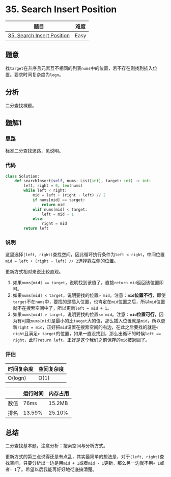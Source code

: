 # 35. Search Insert Position

| 题目 | 难度 |
| ---- | ---- |
| [35. Search Insert Position](https://leetcode.com/problems/search-insert-position/) | Easy |

## 题意

找`target`在升序且元素互不相同的列表`nums`中的位置，若不存在则找到插入位置。要求时间复杂度为`logn`。

## 分析

二分查找裸题。

## 题解1

### 思路

标准二分查找思路，见说明。

### 代码

```python
class Solution:
    def searchInsert(self, nums: List[int], target: int) -> int:
        left, right = 0, len(nums)
        while left < right:
            mid = left + (right - left) // 2
            if nums[mid] == target:
                return mid
            elif nums[mid] < target:
                left = mid + 1
            else:
                right = mid
        return left
```

### 说明

这里选择`[left, right)`查找空间，因此循环执行条件为`left < right`，中间位置`mid = left + (right - left) // 2`选择靠左侧的位置。

更新方式相对来说比较直观。

1. 如果`nums[mid] == target`，说明找到该值了，直接`return mid`返回该位置即可。
2. 如果`nums[mid] < target`，说明要找的位置`> mid`。注意：**`mid`位置不行**，即使`target`不在`nums`中，要找的是插入位置，也肯定在`mid`位置之后，所以`mid`位置就不在搜索空间中了，所以更新`left = mid + 1`。
3. 如果`nums[mid] > target`，说明要找的位置`<= mid`。注意：**`mid`位置可行**，因为有可能`nums[mid]`是最小的比`taeget`大的值，那么插入位置就是`mid`，所以更新`right = mid`，正好把`mid`设置在搜索空间的右边，在此之后要找的就是`< right`且满足`> target`的位置，如果一直没找到，那么出循环的时候`left == right`，此时`return left`，正好是这个我们之前保存的`mid`被返回了。

### 评估

| 时间复杂度 | 空间复杂度 |
| ---- | ---- |
| O(logn) | O(1) |

| | 运行时间 | 内存占用 |
| ---- | ---- | ---- |
| 数值 | 76ms | 15.2MB |
| 排名 | 13.59% | 25.10% |

## 总结

二分查找基本题，注意分析：搜索空间与分析方式。

更新方式的第三点说得还是有点乱，其实最简单的想法是，对于`[left, right)`查找空间，只要分析出一边是用`mid + 1`或者`mid - 1`更新，那么另一边就不用`+ 1`或者`- 1`了。希望以后我能再好好地彻底搞清楚。
